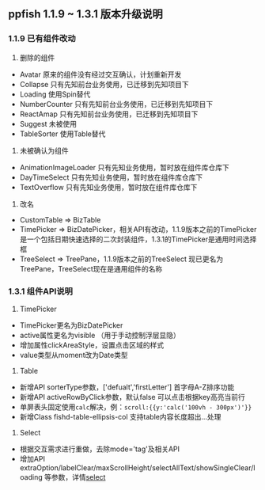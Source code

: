 ## ppfish 1.1.9 ~ 1.3.1 版本升级说明

### 1.1.9 已有组件改动

1. 删除的组件
- Avatar  原来的组件没有经过交互确认，计划重新开发
- Collapse  只有先知前台业务使用，已迁移到先知项目下
- Loading 使用Spin替代
- NumberCounter  只有先知前台业务使用，已迁移到先知项目下
- ReactAmap  只有先知前台业务使用，已迁移到先知项目下
- Suggest  未被使用
- TableSorter  使用Table替代

1. 未被确认为组件
- AnimationImageLoader 只有先知业务使用，暂时放在组件库仓库下
- DayTimeSelect  只有先知业务使用，暂时放在组件库仓库下
- TextOverflow  只有先知业务使用，暂时放在组件库仓库下

1. 改名
- CustomTable => BizTable  
- TimePicker => BizDatePicker，相关API有改动，1.1.9版本之前的TimePicker是一个包括日期快速选择的二次封装组件，1.3.1的TimePicker是通用时间选择框
- TreeSelect => TreePane，1.1.9版本之前的TreeSelect 现已更名为 TreePane，TreeSelect现在是通用组件的名称

### 1.3.1 组件API说明

1. TimePicker
- TimePicker更名为BizDatePicker
- active属性更名为visible （用于手动控制浮层显隐）
- 增加属性clickAreaStyle，设置点击区域的样式
- value类型从moment改为Date类型

1. Table
- 新增API sorterType参数，['defualt','firstLetter'] 首字母A-Z排序功能
- 新增API activeRowByClick参数，默认false 可以点击根据key高亮当前行  
- 单屏表头固定使用`calc`解决，例：`scroll:{{y:'calc('100vh - 300px')'}}`
- 新增Class fishd-table-ellipsis-col 支持table内容长度超出...处理

1. Select
- 根据交互需求进行重做，去除mode='tag'及相关API
- 增加API extraOption/labelClear/maxScrollHeight/selectAllText/showSingleClear/loading 等参数，详情[select](https://nsfi.github.io/ppfish-components/#/components/select)
